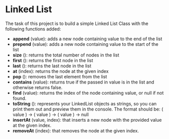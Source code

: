 # Linked List



The task of this project is to build a simple Linked List Class with the following functions added:

- **append** (value): adds a new node containing value to the end of the list
- **prepend** (value): adds a new node containing value to the start of the list
- **size** (): returns the total number of nodes in the list
- **first** (): returns the first node in the list
- **last** (): returns the last node in the list
- **at** (index): returns the node at the given index
- **pop** (): removes the last element from the list
- **contains** (value): returns true if the passed in value is in the list and otherwise returns false.
- **find** (value): returns the index of the node containing value, or null if not found.
- **toString** (): represents your LinkedList objects as strings, so you can print them out and preview them in the console. The format should be: ( value ) -> ( value ) -> ( value ) -> null
- **insertAt** (value, index): that inserts a new node with the provided value at the given index.
- **removeAt** (index): that removes the node at the given index.
